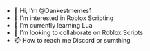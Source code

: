 - 👋 Hi, I’m @Dankestmemes1
- 👀 I’m interested in Roblox Scripting
- 🌱 I’m currently learning Lua
- 💞️ I’m looking to collaborate on Roblox Scripts
- 📫 How to reach me Discord or sumthing

<!---
Dankestmemes1/Dankestmemes1 is a ✨ special ✨ repository because its `README.md` (this file) appears on your GitHub profile.
You can click the Preview link to take a look at your changes.
--->

